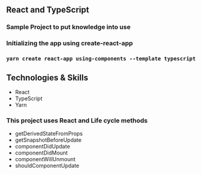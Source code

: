 ## React and TypeScript

### Sample Project to put knowledge into use

### Initializing the app using create-react-app
### `yarn create react-app using-components --template typescript`

## Technologies & Skills

- React
- TypeScript
- Yarn

### This project uses React and Life cycle methods

- getDerivedStateFromProps
- getSnapshotBeforeUpdate
- componentDidUpdate
- componentDidMount
- componentWillUnmount
- shouldComponentUpdate
